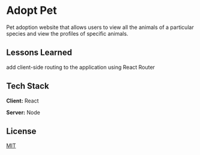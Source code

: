 
# Adopt Pet

Pet adoption website that allows users to view all the animals of a particular species and view the profiles of specific animals.



## Lessons Learned

add client-side routing to the application using React Router


## Tech Stack

**Client:** React

**Server:** Node




## License

[MIT](https://choosealicense.com/licenses/mit/)

